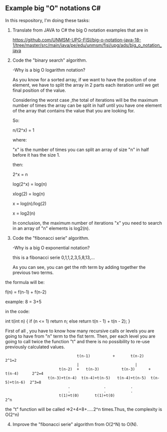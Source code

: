Example big "O" notations C#
-------------------------

In this respository, I'm doing these tasks:

1. Translate from JAVA to C# the big O notation examples that are in  

   https://github.com/UNMSM-UPG-FISI/big-o-notation-java-18-1/tree/master/src/main/java/pe/edu/unmsm/fisi/upg/ads/big_o_notation_java

2. Code the "binary search" algorithm.

   -Why is a big O logarithm notation? 
   
	As you know for a sorted array, if we want to have the position of one element, we have to split the array in 2 parts each iteration
	until we get final position of the value.
	
	Considering the worst case ,the total of iterations will be the maximum number of times the array can be split in half until you have one element of the array that contains the value that you are looking for.
	
	So:
	
	n/(2^x) = 1
	
	where:
	
	"x" is the number of times you can split an array of size "n" in half before it has the size 1.
	
	then:
	
	2^x = n
	
	log(2^x) = log(n)
	
	xlog(2) = log(n)
	
	x = log(n)/log(2)
	
	x = log2(n)
	
	In conclusion, the maximum number of iterations "x" you need to search in an array of "n" elements is log2(n).
	
	
3. Code the "fibonacci serie" algorithm. 

   -Why is a big O exponential notation?
   
   this is a fibonacci serie 0,1,1,2,3,5,8,13,...

   As you can see, you can get the nth term by adding together the previous two terms.

the formula will be:

f(n) = f(n-1) + f(n-2)

example: 8 = 3+5

in the code:

int t(int n)
{
    if (n <= 1)
        return n;
    else
        return t(n - 1) + t(n - 2);
}

First of all , you have to know how many recursive calls or levels you are going to have from "n" term to the fist term. Then, per each level you are going to call twice the function "t" and there is no possibility to re-use previously calculated values.

									t(n-1)  		+  		t(n-2)          		2^1=2
									|         				  |  
                            t(n-2)	+	t(n-3)  		t(n-3)		+	t(n-4)   	2^2=4  
                       t(n-3)+t(n-4)  t(n-4)+t(n-5)   t(n-4)+t(n-5)  t(n-5)+t(n-6)  2^3=8
                                .               .           .
                                .               .           .
							t(1)+t(0)		t(1)+t(0)								2^n
															
the "t" function will be called =>2+4+8+.....2^n times.Thus, the complexity  is O(2^n)
   
4. Improve the "fibonacci serie" algorithm from O(2^N) to O(N).
